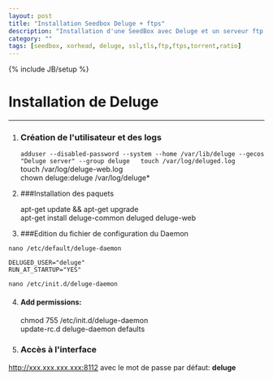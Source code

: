 ```yaml
---
layout: post
title: "Installation Seedbox Deluge + ftps"
description: "Installation d'une SeedBox avec Deluge et un serveur ftp avec ssl/tls"
category: ""
tags: [seedbox, xorhead, deluge, ssl,tls,ftp,ftps,torrent,ratio]
---
```

{% include JB/setup %}

# Installation de Deluge  

----------  

1. ### Création de l'utilisateur et des logs  
        
    `adduser --disabled-password --system --home /var/lib/deluge --gecos "Deluge server" --group deluge  
    touch /var/log/deluged.log`  
    touch /var/log/deluge-web.log  
    chown deluge:deluge /var/log/deluge*  
    
2. ###Installation des paquets  
    
    apt-get update && apt-get upgrade  
    apt-get install deluge-common deluged deluge-web  

3. ###Edition du fichier de configuration du Daemon  

`nano /etc/default/deluge-daemon`  
    
    DELUGED_USER="deluge"  
    RUN_AT_STARTUP="YES"  
    
`nano /etc/init.d/deluge-daemon`


4. #### Add permissions:
    chmod 755 /etc/init.d/deluge-daemon  
    update-rc.d deluge-daemon defaults  

5. ### Accès à l'interface  
http://xxx.xxx.xxx.xxx:8112 avec le mot de passe par défaut: **deluge**  

